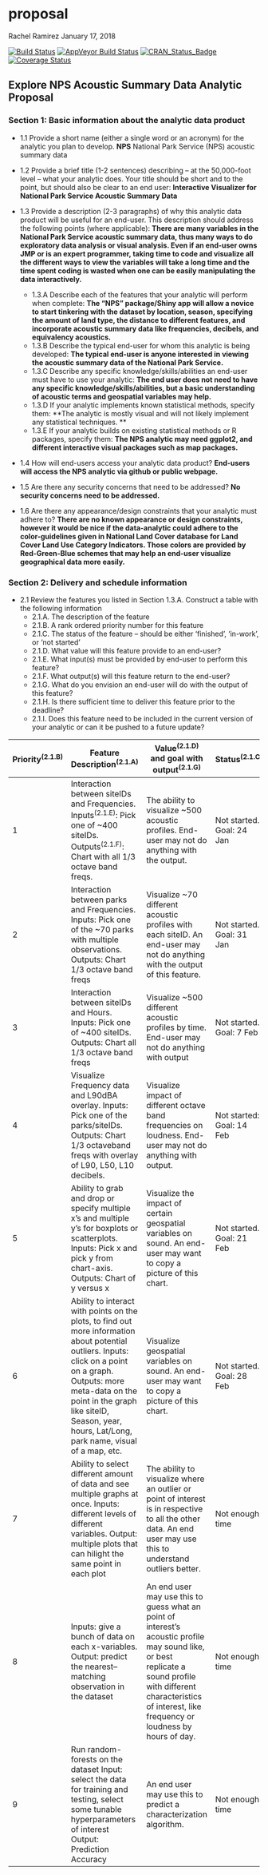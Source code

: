 proposal
================
Rachel Ramirez
January 17, 2018

<!-- dont edit the MarkDown file, edit the RMarkdown file anad then knit -->
[![Build Status](https://travis-ci.org/tidyverse/dplyr.svg?branch=master)](https://travis-ci.org/tidyverse/dplyr) [![AppVeyor Build Status](https://ci.appveyor.com/api/projects/status/github/tidyverse/dplyr?branch=master&svg=true)](https://ci.appveyor.com/project/tidyverse/dplyr) [![CRAN\_Status\_Badge](http://www.r-pkg.org/badges/version/dplyr)](http://cran.r-project.org/package=dplyr) [![Coverage Status](https://codecov.io/gh/tidyverse/dplyr/branch/master/graph/badge.svg)](https://codecov.io/gh/tidyverse/dplyr?branch=master)

Explore NPS Acoustic Summary Data Analytic Proposal
---------------------------------------------------

### Section 1: Basic information about the analytic data product

-   1.1 Provide a short name (either a single word or an acronym) for the analytic you plan to develop. **NPS** National Park Service (NPS) acoustic summary data

-   1.2 Provide a brief title (1-2 sentences) describing – at the 50,000-foot level – what your analytic does. Your title should be short and to the point, but should also be clear to an end user: **Interactive Visualizer for National Park Service Acoustic Summary Data**

-   1.3 Provide a description (2-3 paragraphs) of why this analytic data product will be useful for an end-user. This description should address the following points (where applicable): **There are many variables in the National Park Service acoustic summary data, thus many ways to do exploratory data analysis or visual analysis. Even if an end-user owns JMP or is an expert programmer, taking time to code and visualize all the different ways to view the variables will take a long time and the time spent coding is wasted when one can be easily manipulating the data interactively.**
    -   1.3.A Describe each of the features that your analytic will perform when complete: **The “NPS” package/Shiny app will allow a novice to start tinkering with the dataset by location, season, specifying the amount of land type, the distance to different features, and incorporate acoustic summary data like frequencies, decibels, and equivalency acoustics.**
    -   1.3.B Describe the typical end-user for whom this analytic is being developed: **The typical end-user is anyone interested in viewing the acoustic summary data of the National Park Service.**
    -   1.3.C Describe any specific knowledge/skills/abilities an end-user must have to use your analytic: **The end user does not need to have any specific knowledge/skills/abilities, but a basic understanding of acoustic terms and geospatial variables may help.**
    -   1.3.D If your analytic implements known statistical methods, specify them: **The analytic is mostly visual and will not likely implement any statistical techniques. **
    -   1.3.E If your analytic builds on existing statistical methods or R packages, specify them: **The NPS analytic may need ggplot2, and different interactive visual packages such as map packages.**
-   1.4 How will end-users access your analytic data product? **End-users will access the NPS analytic via github or public webpage.**

-   1.5 Are there any security concerns that need to be addressed? **No security concerns need to be addressed.**

-   1.6 Are there any appearance/design constraints that your analytic must adhere to? **There are no known appearance or design constraints, however it would be nice if the data-analytic could adhere to the color-guidelines given in National Land Cover database for Land Cover Land Use Category Indicators. Those colors are provided by Red-Green-Blue schemes that may help an end-user visualize geographical data more easily.**

### Section 2: Delivery and schedule information

-   2.1 Review the features you listed in Section 1.3.A. Construct a table with the following information
    -   2.1.A. The description of the feature
    -   2.1.B. A rank ordered priority number for this feature
    -   2.1.C. The status of the feature – should be either ‘finished’, ‘in-work’, or ‘not started’
    -   2.1.D. What value will this feature provide to an end-user?
    -   2.1.E. What input(s) must be provided by end-user to perform this feature?
    -   2.1.F. What output(s) will this feature return to the end-user?
    -   2.1.G. What do you envision an end-user will do with the output of this feature?
    -   2.1.H. Is there sufficient time to deliver this feature prior to the deadline?
    -   2.1.I. Does this feature need to be included in the current version of your analytic or can it be pushed to a future update?

<table>
<colgroup>
<col width="3%" />
<col width="31%" />
<col width="48%" />
<col width="18%" />
</colgroup>
<thead>
<tr class="header">
<th>Priority<sup>(2.1.B)</sup></th>
<th>Feature Description<sup>(2.1.A)</sup></th>
<th>Value<sup>(2.1.D)</sup> and goal with output<sup>(2.1.G)</sup></th>
<th>Status<sup>(2.1.C)</sup></th>
</tr>
</thead>
<tbody>
<tr class="odd">
<td>1</td>
<td>Interaction between siteIDs and Frequencies. Inputs<sup>(2.1.E)</sup>: Pick one of ~400 siteIDs. Outputs<sup>(2.1.F)</sup>: Chart with all 1/3 octave band freqs.</td>
<td>The ability to visualize ~500 acoustic profiles. End-user may not do anything with the output.</td>
<td>Not started. Goal: 24 Jan</td>
</tr>
<tr class="even">
<td>2</td>
<td>Interaction between parks and Frequencies. Inputs: Pick one of the ~70 parks with multiple observations. Outputs: Chart 1/3 octave band freqs</td>
<td>Visualize ~70 different acoustic profiles with each siteID. An end-user may not do anything with the output of this feature.</td>
<td>Not started. Goal: 31 Jan</td>
</tr>
<tr class="odd">
<td>3</td>
<td>Interaction between siteIDs and Hours. Inputs: Pick one of ~400 siteIDs. Outputs: Chart all 1/3 octave band freqs</td>
<td>Visualize ~500 different acoustic profiles by time. End-user may not do anything with output</td>
<td>Not started. Goal: 7 Feb</td>
</tr>
<tr class="even">
<td>4</td>
<td>Visualize Frequency data and L90dBA overlay. Inputs: Pick one of the parks/siteIDs. Outputs: Chart 1/3 octaveband freqs with overlay of L90, L50, L10 decibels.</td>
<td>Visualize impact of different octave band frequencies on loudness. End-user may not do anything with output.</td>
<td>Not started: Goal: 14 Feb</td>
</tr>
<tr class="odd">
<td>5</td>
<td>Ability to grab and drop or specify multiple x’s and multiple y’s for boxplots or scatterplots. Inputs: Pick x and pick y from chart-axis. Outputs: Chart of y versus x</td>
<td>Visualize the impact of certain geospatial variables on sound. An end-user may want to copy a picture of this chart.</td>
<td>Not started. Goal: 21 Feb</td>
</tr>
<tr class="even">
<td>6</td>
<td>Ability to interact with points on the plots, to find out more information about potential outliers. Inputs: click on a point on a graph. Outputs: more meta-data on the point in the graph like siteID, Season, year, hours, Lat/Long, park name, visual of a map, etc.</td>
<td>Visualize geospatial variables on sound. An end-user may want to copy a picture of this chart.</td>
<td>Not started. Goal: 28 Feb</td>
</tr>
<tr class="odd">
<td>7</td>
<td>Ability to select different amount of data and see multiple graphs at once. Inputs: different levels of different variables. Output: multiple plots that can hilight the same point in each plot</td>
<td>The ability to visualize where an outlier or point of interest is in respective to all the other data. An end user may use this to understand outliers better.</td>
<td>Not enough time</td>
</tr>
<tr class="even">
<td>8</td>
<td>Inputs: give a bunch of data on each x-variables. Output: predict the nearest–matching observation in the dataset</td>
<td>An end user may use this to guess what an point of interest’s acoustic profile may sound like, or best replicate a sound profile with different characteristics of interest, like frequency or loudness by hours of day.</td>
<td>Not enough time</td>
</tr>
<tr class="odd">
<td>9</td>
<td>Run random-forests on the dataset Input: select the data for training and testing, select some tunable hyperparameters of interest Output: Prediction Accuracy</td>
<td>An end user may use this to predict a characterization algorithm.</td>
<td>Not enough time</td>
</tr>
</tbody>
</table>
